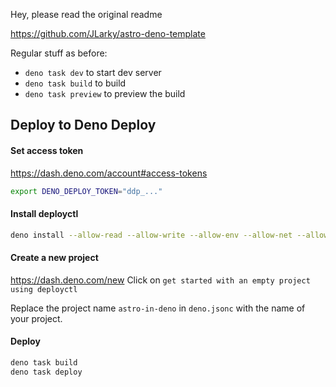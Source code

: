Hey, please read the original readme

https://github.com/JLarky/astro-deno-template

Regular stuff as before:

- `deno task dev` to start dev server
- `deno task build` to build
- `deno task preview` to preview the build

## Deploy to Deno Deploy

#### Set access token

https://dash.deno.com/account#access-tokens

```bash
export DENO_DEPLOY_TOKEN="ddp_..."
```

#### Install deployctl

```bash
deno install --allow-read --allow-write --allow-env --allow-net --allow-run --no-check -r -f https://deno.land/x/deploy/deployctl.ts
```

#### Create a new project

https://dash.deno.com/new Click on `get started with an empty project using deployctl`

Replace the project name `astro-in-deno` in `deno.jsonc` with the name of your project.

#### Deploy

```bash
deno task build
deno task deploy
```
